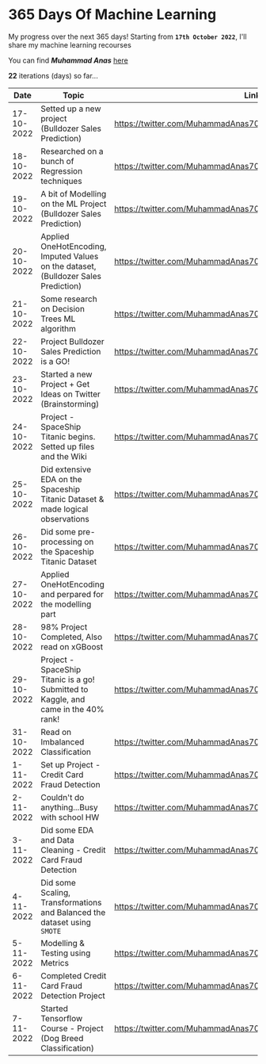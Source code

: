 # 365 Days Of Machine Learning
My progress over the next $365$ days! Starting from **`17th October 2022`**, I'll share my machine learning recourses

You can find ***Muhammad Anas*** [here](https://twitter.com/MuhammadAnas707)

**$22$** iterations (days) so far...


| Date          | Topic                                                                                | Link             |
| ---           | -----------------                                                                    |----------------- |
| 17-10-2022    |Setted up a new project (Bulldozer Sales Prediction)                                  |https://twitter.com/MuhammadAnas707/status/1582037309288914944|
| 18-10-2022    |Researched on a bunch of Regression techniques                                        |https://twitter.com/MuhammadAnas707/status/1582395520894390274|
| 19-10-2022    |A bit of Modelling on the ML Project (Bulldozer Sales Prediction)                     |https://twitter.com/MuhammadAnas707/status/1582764673329295360|
| 20-10-2022    |Applied OneHotEncoding, Imputed Values on the dataset, (Bulldozer Sales Prediction)   |https://twitter.com/MuhammadAnas707/status/1583138350461947907|
| 21-10-2022    |Some research on Decision Trees ML algorithm                                          |https://twitter.com/MuhammadAnas707/status/1583501998682349574|
| 22-10-2022    |Project Bulldozer Sales Prediction is a GO!                                           |https://twitter.com/MuhammadAnas707/status/1583872837512986626|
| 23-10-2022    |Started a new Project + Get Ideas on Twitter (Brainstorming)                          |https://twitter.com/MuhammadAnas707/status/1584213419502473216|
| 24-10-2022    |Project - SpaceShip Titanic begins. Setted up files and the Wiki                      |https://twitter.com/MuhammadAnas707/status/1584919840367714306|
| 25-10-2022    |Did extensive EDA on the Spaceship Titanic Dataset & made logical observations        |https://twitter.com/MuhammadAnas707/status/1584961688071118848|
| 26-10-2022    |Did some pre-processing on the Spaceship Titanic Dataset                              |https://twitter.com/MuhammadAnas707/status/1585316723040796674|
| 27-10-2022    |Applied OneHotEncoding and perpared for the modelling part                            |https://twitter.com/MuhammadAnas707/status/1585678389729497088|
| 28-10-2022    |98% Project Completed, Also read on xGBoost                                           |https://twitter.com/MuhammadAnas707/status/1586050076249829377|
| 29-10-2022    |Project - SpaceShip Titanic is a go! Submitted to Kaggle, and came in the 40% rank!   |https://twitter.com/MuhammadAnas707/status/1586404125343744000|
| 31-10-2022    |Read on Imbalanced Classification                                                     |https://twitter.com/MuhammadAnas707/status/1587131572624523271|
| 1-11-2022     |Set up Project - Credit Card Fraud Detection                                          |https://twitter.com/MuhammadAnas707/status/1587470356239056896|
| 2-11-2022     |Couldn't do anything...Busy with school HW                                            |https://twitter.com/MuhammadAnas707/status/1587836104983674882|
| 3-11-2022     |Did some EDA and Data Cleaning - Credit Card Fraud Detection                          |https://twitter.com/MuhammadAnas707/status/1588212151298232320|
| 4-11-2022     |Did some Scaling, Transformations and Balanced the dataset using `SMOTE`              |https://twitter.com/MuhammadAnas707/status/1588575270860390401|
| 5-11-2022     |Modelling & Testing using Metrics                                                     |https://twitter.com/MuhammadAnas707/status/1588943552444534784|
| 6-11-2022     |Completed Credit Card Fraud Detection Project                                         |https://twitter.com/MuhammadAnas707/status/1589311580734652416|
| 7-11-2022     |Started Tensorflow Course - Project (Dog Breed Classification)                        |https://twitter.com/MuhammadAnas707/status/1589650226285268994|

